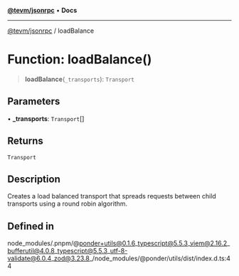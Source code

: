 [**@tevm/jsonrpc**](../README.md) • **Docs**

***

[@tevm/jsonrpc](../globals.md) / loadBalance

# Function: loadBalance()

> **loadBalance**(`_transports`): `Transport`

## Parameters

• **\_transports**: `Transport`[]

## Returns

`Transport`

## Description

Creates a load balanced transport that spreads requests between child transports using a round robin algorithm.

## Defined in

node\_modules/.pnpm/@ponder+utils@0.1.6\_typescript@5.5.3\_viem@2.16.2\_bufferutil@4.0.8\_typescript@5.5.3\_utf-8-validate@6.0.4\_zod@3.23.8\_/node\_modules/@ponder/utils/dist/index.d.ts:44
